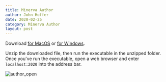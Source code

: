 ```yaml
---
title: Minerva Author
author: John Hoffer
date: 2020-02-25
category: Minerva Author
layout: post
---
```


Download [for MacOS](https://minerva-author-test.s3.us-east-2.amazonaws.com/macos_minerva_author_v1_0_0.zip) or [for Windows](https://minerva-author-test.s3.us-east-2.amazonaws.com/windows_minerva_author_v0_1_0.zip).

Unzip the downloaded file, then run the executable in the unzipped folder. Once you've run the executable, open a web browser and enter `localhost:2020` into the address bar.

![author_open](/minerva-story-wiki/assets/author_open.png)
